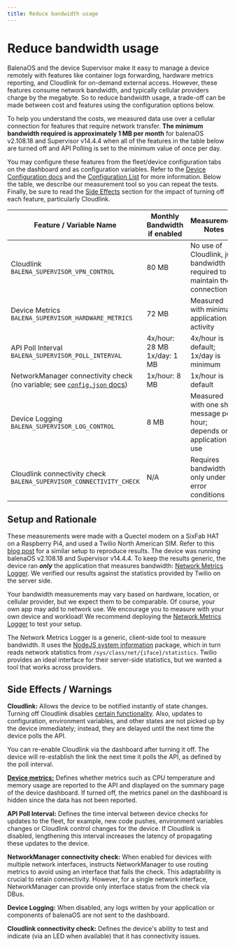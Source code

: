 ```yaml
---
title: Reduce bandwidth usage
---
```


# Reduce bandwidth usage

BalenaOS and the device Supervisor make it easy to manage a device remotely with features like  container logs forwarding, hardware metrics reporting, and Cloudlink for on-demand external access. However, these features consume network bandwidth, and typically cellular providers charge by the megabyte. So to reduce bandwidth usage, a trade-off can be made between cost and features using the configuration options below.

To help you understand the costs, we measured data use over a cellular connection for features that require network transfer. **The minimum bandwidth required is approximately 1 MB per month** for balenaOS v2.108.18 and Supervisor v14.4.4 when all of the features in the table below are turned off and API Polling is set to the minimum value of once per day.

You may configure these features from the fleet/device configuration tabs on the dashboard and as configuration variables. Refer to the [Device Configuration docs][device-configuration] and the [Configuration List][configuration-list] for more information. Below the table, we describe our measurement tool so you can repeat the tests. Finally, be sure to read the [Side Effects](#side-effects--warnings) section for the impact of turning off each feature, particularly Cloudlink.

| Feature / Variable Name | Monthly Bandwidth if enabled | Measurement Notes |
| ------- | --------- | -------- |
| Cloudlink<br>`BALENA_SUPERVISOR_VPN_CONTROL` | 80 MB | No use of Cloudlink, just bandwidth required to maintain the connection  |
| Device Metrics<br>`BALENA_SUPERVISOR_HARDWARE_METRICS` | 72 MB | Measured with minimal application activity |
| API Poll Interval<br>`BALENA_SUPERVISOR_POLL_INTERVAL` |4x/hour: 28 MB<br>1x/day: 1 MB | 4x/hour is default; 1x/day is minimum   |
| NetworkManager connectivity check<br>(no variable; see [`config.json` docs][networking-connectivity]) | 1x/hour: 8 MB | 1x/hour is default |
| Device Logging<br>`BALENA_SUPERVISOR_LOG_CONTROL`| 8 MB | Measured with one short message per hour; depends on application use |
| Cloudlink connectivity check<br>`BALENA_SUPERVISOR_CONNECTIVITY_CHECK` | N/A  | Requires bandwidth only under error conditions |


## Setup and Rationale

These measurements were made with a Quectel modem on a SixFab HAT on a Raspberry Pi4, and used a Twilio North American SIM. Refer to this [blog post](https://www.balena.io/blog/cellular-iot-isnt-as-hard-as-you-think/) for a similar setup to reproduce results. The device was running balenaOS v2.108.18 and Supervisor v14.4.4. To keep the results generic, the device ran ***only*** the application that measures bandwidth: [Network Metrics Logger](https://github.com/balena-io-examples/network-metrics-logger). We verified our results against the statistics provided by Twilio on the server side.

Your bandwidth measurements may vary based on hardware, location, or cellular provider, but we expect them to be comparable. Of course, your own app may add to network use. We encourage you to measure with your own device and workload! We recommend deploying the [Network Metrics Logger](https://github.com/balena-io-examples/network-metrics-logger) to test your setup.

The Network Metrics Logger is a generic, client-side tool to measure bandwidth. It uses the [NodeJS system information](https://systeminformation.io/) package, which in turn reads network statistics from `/sys/class/net/{iface}/statistics`. Twilio provides an ideal interface for their server-side statistics, but we wanted a tool that works across providers.


## Side Effects / Warnings

**Cloudlink:** Allows the device to be notified instantly of state changes. Turning off Cloudlink disables [certain functionality](/learn/welcome/security/#cloudlink). Also, updates to configuration, environment variables, and other states are not picked up by the device immediately; instead, they are delayed until the next time the device polls the API.

You can re-enable Cloudlink via the dashboard after turning it off. The device will re-establish the link the next time it polls the API, as defined by the poll interval.

**[Device metrics:][device-metrics]** Defines whether metrics such as CPU temperature and memory usage are reported to the API and displayed on the summary page of the device dashboard. If turned off, the metrics panel on the dashboard is hidden since the data has not been reported.

**API Poll Interval:** Defines the time interval between device checks for updates to the fleet, for example, new code pushes, environment variables changes or Cloudlink control changes for the device. If Cloudlink is disabled, lengthening this interval increases the latency of propagating these updates to the device.

**NetworkManager connectivity check:** When enabled for devices with multiple network interfaces, instructs NetworkManager to use routing metrics to avoid using an interface that fails the check. This adaptability is crucial to retain connectivity. However, for a single network interface, NetworkManager can provide only interface status from the check via DBus.

**Device Logging:** When disabled, any logs written by your application or components of balenaOS are not sent to the dashboard.

**Cloudlink connectivity check:** Defines the device's ability to test and indicate (via an LED when available) that it has connectivity issues.


[configuration-list]:/reference/supervisor/configuration-list
[device-configuration]:/learn/manage/configuration
[device-metrics]:/reference/supervisor/device-metrics
[networking-connectivity]:https://github.com/balena-os/meta-balena#connectivity
